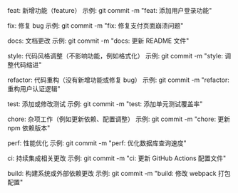feat: 新增功能（feature）
示例: git commit -m "feat: 添加用户登录功能"

fix: 修复 bug
示例: git commit -m "fix: 修复支付页面崩溃问题"

docs: 文档更改
示例: git commit -m "docs: 更新 README 文件"

style: 代码风格调整（不影响功能，例如格式化）
示例: git commit -m "style: 调整代码缩进"

refactor: 代码重构（没有新增功能或修复 bug）
示例: git commit -m "refactor: 重构用户认证逻辑"

test: 添加或修改测试
示例: git commit -m "test: 添加单元测试覆盖率"

chore: 杂项工作（例如更新依赖、配置调整）
示例: git commit -m "chore: 更新 npm 依赖版本"

perf: 性能优化
示例: git commit -m "perf: 优化数据库查询速度"

ci: 持续集成相关更改
示例: git commit -m "ci: 更新 GitHub Actions 配置文件"

build: 构建系统或外部依赖更改
示例: git commit -m "build: 修改 webpack 打包配置"


